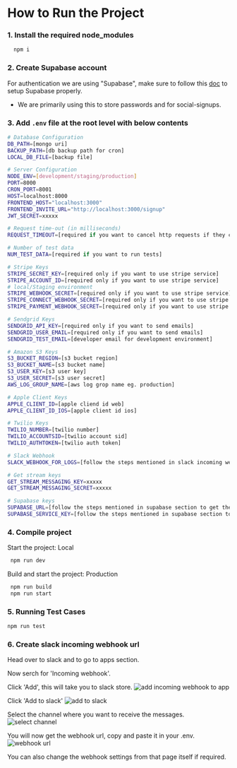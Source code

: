 # How to Run the Project

### 1. Install the required node_modules

```bash
  npm i
```

### 2. Create Supabase account

For authentication we are using "Supabase", make sure to follow this [doc](https://breezy-homegrown-077.notion.site/Supabase-Account-Creation-and-Google-OAuth-Setup-1906736d8221808ca7abf555b44951c8) to setup Supabase properly.

- We are primarily using this to store passwords and for social-signups.

### 3. Add `.env` file at the root level with below contents

```bash
# Database Configuration
DB_PATH=[mongo uri]
BACKUP_PATH=[db backup path for cron]
LOCAL_DB_FILE=[backup file]

# Server Configuration
NODE_ENV=[development/staging/production]
PORT=8000
CRON_PORT=8001
HOST=localhost:8000
FRONTEND_HOST="localhost:3000"
FRONTEND_INVITE_URL="http://localhost:3000/signup"
JWT_SECRET=xxxxx

# Request time-out (in milliseconds)
REQUEST_TIMEOUT=[required if you want to cancel http requests if they cross certain amount of time]

# Number of test data
NUM_TEST_DATA=[required if you want to run tests]

# Stripe Keys
STRIPE_SECRET_KEY=[required only if you want to use stripe service]
STRIPE_ACCOUNT_ID=[required only if you want to use stripe service]
# local/Staging environment
STRIPE_WEBHOOK_SECRET=[required only if you want to use stripe service]
STRIPE_CONNECT_WEBHOOK_SECRET=[required only if you want to use stripe service]
STRIPE_PAYMENT_WEBHOOK_SECRET=[required only if you want to use stripe service]

# Sendgrid Keys
SENDGRID_API_KEY=[required only if you want to send emails]
SENDGRID_USER_EMAIL=[required only if you want to send emails]
SENDGRID_TEST_EMAIL=[developer email for development environment]

# Amazon S3 Keys
S3_BUCKET_REGION=[s3 bucket region]
S3_BUCKET_NAME=[s3 bucket name]
S3_USER_KEY=[s3 user key]
S3_USER_SECRET=[s3 user secret]
AWS_LOG_GROUP_NAME=[aws log grop name eg. production]

# Apple Client Keys
APPLE_CLIENT_ID=[apple cliend id web]
APPLE_CLIENT_ID_IOS=[apple client id ios]

# Twilio Keys
TWILIO_NUMBER=[twilio number]
TWILIO_ACCOUNTSID=[twilio account sid]
TWILIO_AUTHTOKEN=[twilio auth token]

# Slack Webhook
SLACK_WEBHOOK_FOR_LOGS=[follow the steps mentioned in slack incoming webhook url section to get the webhook url]

# Get stream keys
GET_STREAM_MESSAGING_KEY=xxxxx
GET_STREAM_MESSAGING_SECRET=xxxxx

# Supabase keys
SUPABASE_URL=[follow the steps mentioned in supabase section to get the url]
SUPABASE_SERVICE_KEY=[follow the steps mentioned in supabase section to get the service key]
```

### 4. Compile project

Start the project: Local

```bash
 npm run dev
```

Build and start the project: Production

```bash
 npm run build
 npm run start
```

### 5. Running Test Cases

```bash
npm run test
```

### 6. Create slack incoming webhook url

Head over to slack and to go to apps section.

Now serch for 'Incoming webhook'.

Click 'Add', this will take you to slack store.
![add incoming webhook to app](https://res.cloudinary.com/dhdv5nqpb/image/upload/v1645159501/Project%20generator%20documentation%20assets/c3ngun4mpfl7yc1jc0qj.png)

Click 'Add to slack'
![add to slack](https://res.cloudinary.com/dhdv5nqpb/image/upload/v1645159644/Project%20generator%20documentation%20assets/pxctu2aermhzijinwpwv.png)

Select the channel where you want to receive the messages.
![select channel](https://res.cloudinary.com/dhdv5nqpb/image/upload/v1645159839/Project%20generator%20documentation%20assets/nomoftabritwm4xdlxsl.png)

You will now get the webhook url, copy and paste it in your .env.
![webhook url](https://res.cloudinary.com/dhdv5nqpb/image/upload/v1645160169/Project%20generator%20documentation%20assets/gvh3ljw6ubzr0m5cvacn.png)

You can also change the webhook settings from that page itself if required.
